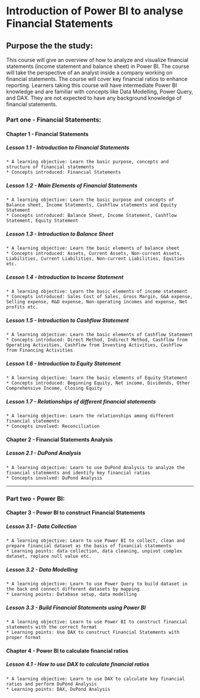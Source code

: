 # Introduction of Power BI to analyse Financial Statements

## Purpose the the study:
This course will give an overview of how to analyze and visualize financial statements (income statement and balance sheet) in Power BI. The course will take the perspective of an analyst inside a company working on financial statements. The course will cover key financial ratios to enhance reporting. Learners taking this course will have intermediate Power BI knowledge and are familiar with concepts like Data Modelling, Power Query, and DAX. They are not expected to have any background knowledge of financial statements.

### Part one - Financial Statements:

#### Chapter 1 - Financial Statements
##### Lesson 1.1 - Introduction to Financial Statements
	* A learning objective: Learn the basic purpose, concepts and structure of financial statements
	* Concepts introduced: Financial Statements
##### Lesson 1.2 - Main Elements of Financial Statements
	* A learning objective: Learn the basic purpose and concepts of Balance sheet, Income Statements, Cashflow statements and Equity Statement
	* Concepts introduced: Balance Sheet, Income Statement, Cashflow Statement, Equity Statement
##### Lesson 1.3  - Introduction to Balance Sheet
	* A learning objective: Learn the basic elements of balance sheet
	* Concepts introduced: Assets, Current Assets, Non-current Assets, Liabilities, Current Liabilities, Non-current Liabilities, Equities etc.
#####  Lesson 1.4  - Introduction to Income Statement
	* A learning objective: Learn the basic elements of income statement
	* Concepts introduced: Sales Cost of Sales, Gross Margin, G&A expense, Selling expense, R&D expense, Non-operating incomes and expense, Net profits etc.
##### Lesson 1.5  - Introduction to Cashflow Statement
	* A learning objective: Learn the basic elements of Cashflow Statement
	* Concepts introduced: Direct Method, Indirect Method, Cashflow from Operating Activities, Cashflow from Investing Activities, Cashflow from Financing Activities
##### Lesson 1.6  - Introduction to Equity Statement
	* A learning objective: learn the basic elements of Equity Statement
	* Concepts introduced: Beginning Equity, Net income, Dividends, Other Comprehensive Income, Closing Equity
##### Lesson 1.7 - Relationships of different financial statements
	* A learning objective: Learn the relationships among different financial statements
	* Concepts involved: Reconciliation

#### Chapter 2 - Financial Statements Analysis
##### Lesson 2.1 - DuPond Analysis
	* A learning objective: Learn to use DuPond Analysis to analyze the financial statements and identify key financial ratios
	* Concepts involved: DuPond Analysis

---
### Part two - Power BI:

#### Chapter 3 - Power BI  to construct Financial Statements
##### Lesson 3.1 - Data Collection
	* A learning objective: Learn to use Power BI to collect, clean and prepare financial dataset as the basis of financial statements
	* Learning points: data collection, data cleaning, unpivot complex dataset, replace null value etc.

##### Lesson 3.2 - Data Modelling
	* A learning objective: Learn to use Power Query to build dataset in the back end connect different datasets by mapping
	* Learning points: Database setup, data modelling

##### Lesson 3.3 - Build Financial  Statements using Power BI
	* A learning objective: Learn to use Power BI to construct financial statements with the correct format
	* Learning points: Use DAX to construct Financial Statements with proper format

#### Chapter 4 - Power BI to calculate financial ratios
##### Lesson 4.1 - How to use DAX to calculate financial ratios
	* A learning objective: Learn to use DAX to calculate key financial ratios and perform DuPond Analysis
	* Learning points: DAX, DuPond Analysis
